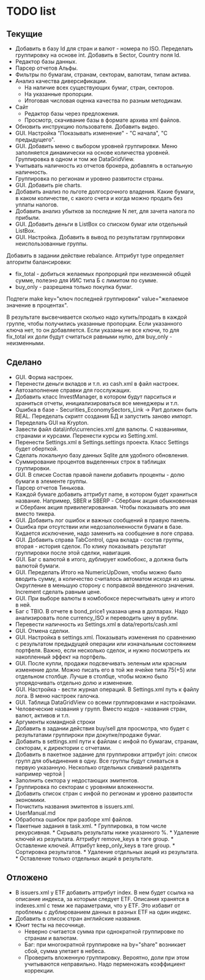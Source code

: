 ﻿# TODO list

## Текущие

* Добавить в базу Id для стран и валют - номера по ISO. Переделать группировку на основе int. Добавить в Sector, Country поля Id.
* Редактор базы данных.
* Парсер отчетов Альфы.
* Фильтры по бумагам, странам, секторам, валютам, типам актива.
* Анализ качества диверсификации. 
  * На наличие всех существующих бумаг, стран, секторов.
  * На указанные пропорции.
  * Итоговая числовая оценка качества по разным методикам.
* Сайт
  * Редактор базы через предложения.
  * Просмотр, скачивание базы в формате архива xml файлов.
* Обновить инструкцию пользователя. Добавить видео.
* GUI. Настройка "Показывать изменение" - "С начала", "С предыдущего".
* GUI. Добавить меню с выбором уровней группировки. Меню заполняется динамически на основе количества уровней. Группировка в одном и том же DataGridView.
* Учитывать наличность из отчетов брокера, добавлять в остальную наличность.
* Группировка по регионам и уровню развитости страны.
* GUI. Добавить pie charts.
* Добавить анализ по льготе долгосрочного владения. Какие бумаги, в каком количестве, с какого счета и когда можно продать без уплаты налогов.
* Добавить анализ убытков за последние N лет, для зачета налога по прибыли.
* GUI. Добавить деньги в ListBox со списком бумаг или отдельный ListBox.
* GUI. Настройка. Добавить в вывод по результатам группировки неиспользованные группы.

Добавить в задании действие rebalance. Аттрибут type определяет алгоритм балансировки:
  * fix_total - добиться желаемых пропрорций при неизменной общей сумме, полезно для ИИС типа Б с лимитом по сумме.
  * buy_only - разрешена только покупка бумаг.

Подтеги make key="ключ последней группировки" value="желаемое значение в процентах". 

В результате высвечивается сколько надо купить/продать в каждой группе, чтобы получились указанные пропорции. Если указанного ключа нет, то он добавляется. Если указаны не все ключи, то для fix_total их доли будут считаться равными нулю, для buy_only - неизменными.

## Сделано

* GUI. Форма настроек.
* Перенести деньги вкладов и т.п. из cash.xml в файл настроек.
* Автозаполнение справки для госслужащих.
* Добавить класс InvestManager, в котором будут парситься и храниться отчеты, инициализироваться все менеджеры и т.п.
* Ошибка в базе - Securities_EconomySectors_Link -> Part должен быть REAL. Переделать скрипт создания БД и запустить заново импорт.
* Переделать GUI на Krypton.
* Завести файл data\info\currencies.xml для валюты. С названиями, странами и курсами. Перенести курсы из Setting.xml.
* Перенести Settings.xml в Settings.settings проекта. Класс Settings будет оберткой.
* Сделать локальную базу данных Sqlite для удобного обновления.
* Суммирование процентов выделенных строк в таблицах группировки.
* GUI. В списке Состав правой панели добавить проценты - долю бумаги в элементе группы.
* Парсер отчетов Тинькова.
* Каждой бумаге добавить аттрибут name, в котором будет храниться название. Например, SBER и SBERP - Сбербанк акция обыкновенная и Сбербанк акция привилегированная. Чтобы показывать это имя вместо тикера.
* GUI. Добавить лог ошибок и важных сообщений в правую панель.
* Ошибка при отсутствии или недозаполненности бумаги в базе. Кидается исключение, надо заменить на сообщение в логе справа.
* GUI. Добавить справа TabControl, одна вклада - состав группы, вторая - история сделок. По клику показывать результат группировки после этой сделки, навигация.
* GUI. Баг с валютой в итого, дублирует комбобокс, а должна быть валютой бумаги.
* GUI. Переделать Итого на NumericUpDown, чтобы можно было вводить сумму, а количество считалось автоматом исходя из цены. Округление в меньшую сторону с поправкой введенного значения. Increment сделать равным цене.
* GUI. При выборе валюты в комбобоксе пересчитывать цену и итого в ней.
* Баг с TBIO. В отчете в bond_price1 указана цена в долларах. Надо анализировать поле currency_ISO и переводить цену в рубли.
* Перевести наличность из Settings.xml в data/reports/cash.xml
* GUI. Отмена сделки.
* GUI. Настройка в settings.xml. Показывать изменения по сравнению с результатом предыдущей операции или изначальным состоянием портфеля. Важно, если несколько сделок, и нужно посмотреть их накопленный эффект на портфель.
* GUI. После купли, продажи подсвечивать зеленым или красным изменение доли. Можно писать его в той же ячейке типа 75(+5) или отдельном столбце. Лучше в столбце, чтобы можно было упорядочивать отдельно долю и изменение.
* GUI. Настройка - вести журнал операций. В Settings.xml путь к файлу лога. В меню настроек галочка.
* GUI. Таблица DataGridView со всеми группировками и настройками.
* Человеческие названия у групп. Вместо кодов - названия стран, валют, активов и т.п.
* Аргументы командной строки
* Добавить в задании действия buy/sell для просмотра, что будет с результатами группироки при докупке/продаже бумаг. 
* Добавить в settings.xml пути к файлам с инфой по бумагам, странам, секторам, к директории с отчетами.
* Добавить в пакетное задание для группировки аттрибут join: список групп для объединения в одну. Все группы будут сливаться в первую указанную. Несколько отдельных сливаний разделять например чертой |
* Заполнить сектора у недостающих эмитентов.
* Группировка по секторам с уровнями вложенности.
* Добавить список стран с инфой по регионам и уровню развитости экономики.
* Почистить названия эмитентов в issuers.xml.
* UserManual.md
* Обработка ошибок при разборе xml файлов.
* Пакетные задания в task.xml. 
	  * Группировка, в том числе рекурсивная.
	  * Скрывать результаты ниже указанного %.
	  * Удаление ключей из результата. Аттрибут remove_keys в тэге group.
	  * Оставление ключей. Аттрибут keep_only_keys в тэге group.
	  * Сортировка результатов.
	  * Удаление отдельных акций из результата.
	  * Оставление только отдельных акций в результате.

## Отложено

* В issuers.xml у ETF добавить аттрибут index. В нем будет ссылка на описание индекса, за которым следует ETF. Описания хранятся в indexes.xml с теми же параметрами, что у ETF. Это избавит от проблемы с дублированием данных в разных ETF на один индекс.
* Добавить в список стран английские названия.
* Юнит тесты на песочнице.
  * Неверно считается сумма при однократной группировке по странам и валютам.
  * Баг: при многократной группировке на by="share" возникает сбой, сумма улетает в небеса.
  * Проверить вложенную группировку. Вероятно, доли при этом учитываются неправильно. Надо перменожать коэффициент коррекции.
